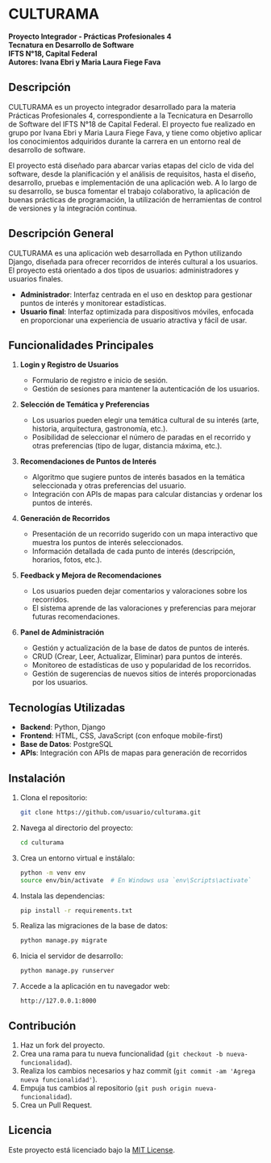 # CULTURAMA

**Proyecto Integrador - Prácticas Profesionales 4**  
**Tecnatura en Desarrollo de Software**  
**IFTS N°18, Capital Federal**  
**Autores: Ivana Ebri y Maria Laura Fiege Fava**

## Descripción

CULTURAMA es un proyecto integrador desarrollado para la materia Prácticas Profesionales 4, correspondiente a la Tecnicatura en Desarrollo de Software del IFTS N°18 de Capital Federal. El proyecto fue realizado en grupo por Ivana Ebri y Maria Laura Fiege Fava, y tiene como objetivo aplicar los conocimientos adquiridos durante la carrera en un entorno real de desarrollo de software.

El proyecto está diseñado para abarcar varias etapas del ciclo de vida del software, desde la planificación y el análisis de requisitos, hasta el diseño, desarrollo, pruebas e implementación de una aplicación web. A lo largo de su desarrollo, se busca fomentar el trabajo colaborativo, la aplicación de buenas prácticas de programación, la utilización de herramientas de control de versiones y la integración continua.

## Descripción General

CULTURAMA es una aplicación web desarrollada en Python utilizando Django, diseñada para ofrecer recorridos de interés cultural a los usuarios. El proyecto está orientado a dos tipos de usuarios: administradores y usuarios finales. 

- **Administrador**: Interfaz centrada en el uso en desktop para gestionar puntos de interés y monitorear estadísticas.
- **Usuario final**: Interfaz optimizada para dispositivos móviles, enfocada en proporcionar una experiencia de usuario atractiva y fácil de usar.

## Funcionalidades Principales

1. **Login y Registro de Usuarios**  
   - Formulario de registro e inicio de sesión.
   - Gestión de sesiones para mantener la autenticación de los usuarios.

2. **Selección de Temática y Preferencias**  
   - Los usuarios pueden elegir una temática cultural de su interés (arte, historia, arquitectura, gastronomía, etc.).
   - Posibilidad de seleccionar el número de paradas en el recorrido y otras preferencias (tipo de lugar, distancia máxima, etc.).

3. **Recomendaciones de Puntos de Interés**  
   - Algoritmo que sugiere puntos de interés basados en la temática seleccionada y otras preferencias del usuario.
   - Integración con APIs de mapas para calcular distancias y ordenar los puntos de interés.

4. **Generación de Recorridos**  
   - Presentación de un recorrido sugerido con un mapa interactivo que muestra los puntos de interés seleccionados.
   - Información detallada de cada punto de interés (descripción, horarios, fotos, etc.).

5. **Feedback y Mejora de Recomendaciones**  
   - Los usuarios pueden dejar comentarios y valoraciones sobre los recorridos.
   - El sistema aprende de las valoraciones y preferencias para mejorar futuras recomendaciones.

6. **Panel de Administración**  
   - Gestión y actualización de la base de datos de puntos de interés.
   - CRUD (Crear, Leer, Actualizar, Eliminar) para puntos de interés.
   - Monitoreo de estadísticas de uso y popularidad de los recorridos.
   - Gestión de sugerencias de nuevos sitios de interés proporcionadas por los usuarios.

## Tecnologías Utilizadas

- **Backend**: Python, Django
- **Frontend**: HTML, CSS, JavaScript (con enfoque mobile-first)
- **Base de Datos**: PostgreSQL
- **APIs**: Integración con APIs de mapas para generación de recorridos

## Instalación

1. Clona el repositorio:

    ```bash
    git clone https://github.com/usuario/culturama.git
    ```

2. Navega al directorio del proyecto:

    ```bash
    cd culturama
    ```

3. Crea un entorno virtual e instálalo:

    ```bash
    python -m venv env
    source env/bin/activate  # En Windows usa `env\Scripts\activate`
    ```

4. Instala las dependencias:

    ```bash
    pip install -r requirements.txt
    ```

5. Realiza las migraciones de la base de datos:

    ```bash
    python manage.py migrate
    ```

6. Inicia el servidor de desarrollo:

    ```bash
    python manage.py runserver
    ```

7. Accede a la aplicación en tu navegador web:

    ```
    http://127.0.0.1:8000
    ```

## Contribución

1. Haz un fork del proyecto.
2. Crea una rama para tu nueva funcionalidad (`git checkout -b nueva-funcionalidad`).
3. Realiza los cambios necesarios y haz commit (`git commit -am 'Agrega nueva funcionalidad'`).
4. Empuja tus cambios al repositorio (`git push origin nueva-funcionalidad`).
5. Crea un Pull Request.

## Licencia

Este proyecto está licenciado bajo la [MIT License](LICENSE).
